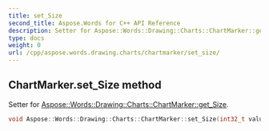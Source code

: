 ```yaml
---
title: set_Size
second_title: Aspose.Words for C++ API Reference
description: Setter for Aspose::Words::Drawing::Charts::ChartMarker::get_Size. 
type: docs
weight: 0
url: /cpp/aspose.words.drawing.charts/chartmarker/set_size/
---
```

## ChartMarker.set_Size method


Setter for [Aspose::Words::Drawing::Charts::ChartMarker::get_Size](../get_size/).

```cpp
void Aspose::Words::Drawing::Charts::ChartMarker::set_Size(int32_t value)
```


